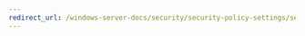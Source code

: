 ```yaml
---
redirect_url: /windows-server-docs/security/security-policy-settings/security-options/network-access-remotely-accessible-registry-paths-and-subpaths.md
---
```

